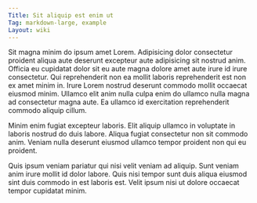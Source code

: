 ```yaml
---
Title: Sit aliquip est enim ut
Tag: markdown-large, example
Layout: wiki
---
```

Sit magna minim do ipsum amet Lorem. Adipisicing dolor consectetur proident aliqua aute deserunt excepteur aute adipisicing sit nostrud anim. Officia eu cupidatat dolor sit eu aute magna dolore amet aute irure id irure consectetur. Qui reprehenderit non ea mollit laboris reprehenderit est non ex amet minim in. Irure Lorem nostrud deserunt commodo mollit occaecat eiusmod minim. Ullamco elit anim nulla culpa enim do ullamco nulla magna ad consectetur magna aute. Ea ullamco id exercitation reprehenderit commodo aliquip cillum.

Minim enim fugiat excepteur laboris. Elit aliquip ullamco in voluptate in laboris nostrud do duis labore. Aliqua fugiat consectetur non sit commodo anim. Veniam nulla deserunt eiusmod ullamco tempor proident non qui eu proident.

Quis ipsum veniam pariatur qui nisi velit veniam ad aliquip. Sunt veniam anim irure mollit id dolor labore. Quis nisi tempor sunt duis aliqua eiusmod sint duis commodo in est laboris est. Velit ipsum nisi ut dolore occaecat tempor cupidatat minim.